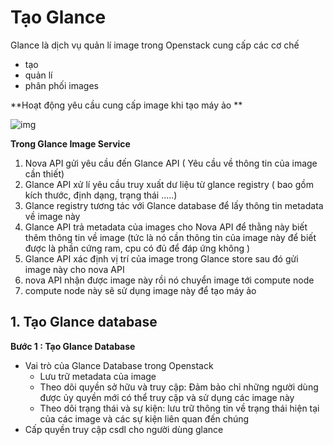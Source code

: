 # Tạo Glance 

Glance là dịch vụ quản lí image trong Openstack cung cấp các cơ chế 

- tạo 
- quản lí 
- phân phối images

**Hoạt động yêu cầu cung cấp image khi tạo máy ảo **

![img](https://docs.openstack.org/install-guide/_images/openstack-arch-kilo-logical-v1.png)

**Trong Glance Image Service**

1. Nova API gửi yêu cầu đến Glance API ( Yêu cầu về thông tin của image cần thiết)
2. Glance API xử lí yêu cầu truy xuất dư liệu từ glance registry ( bao gồm kích thước, định dạng, trạng thái .....)
3. Glance registry tương tác với Glance database để lấy thông tin metadata về image này 
4.  Glance API trả metadata của images cho Nova API để thằng này biết thêm thông tin về image (tức là nó cần thông tin của image này để biết được là phần cứng ram, cpu có đủ để đáp ứng không )
5. Glance API xác định vị trí của image trong Glance store sau đó gửi image này cho nova API
6. nova API nhận được image này rồi nó chuyển image tới compute node
7. compute node này sẽ sử dụng image này để tạo máy ảo 

## 1. Tạo Glance database 

**Bước 1 : Tạo Glance Database**

- Vai trò của Glance Database trong Openstack 
  - Lưu trữ metadata của image 
  - Theo dõi quyền sở hữu và truy cập: Đảm bảo chỉ những người dùng được ủy quyền mới có thể truy cập và sử dụng các image này 
  - Theo dõi trạng thái và sự kiện: lưu trữ thông tin về trạng thái hiện tại của các image và các sự kiện liên quan đến chúng 
- Cấp quyền truy cập csdl cho người dùng glance